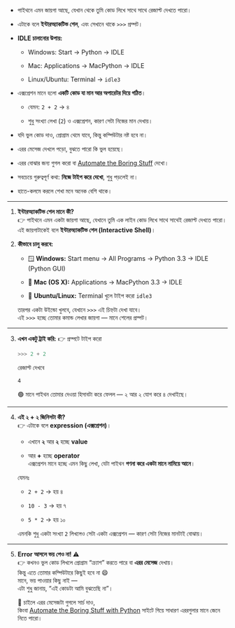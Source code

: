 
- পাইথনে এমন জায়গা আছে, যেখান থেকে তুমি কোড লিখে সাথে সাথে রেজাল্ট দেখতে পারো।
    
- এটাকে বলে **ইন্টারঅ্যাকটিভ শেল**, এবং সেখানে থাকে `>>>` প্রম্পট।
    
- **IDLE চালানোর উপায়:**
    
    - Windows: Start → Python → IDLE
        
    - Mac: Applications → MacPython → IDLE
        
    - Linux/Ubuntu: Terminal → `idle3`
        
- এক্সপ্রেশন মানে হলো **একটি কোড যা মান আর অপারেটর দিয়ে গঠিত**।
    
    - যেমন: `2 + 2` → ৪
        
    - শুধু সংখ্যা লেখা (`2`) ও এক্সপ্রেশন, কারণ সেটা নিজের মান দেখায়।
        
- যদি ভুল কোড দাও, প্রোগ্রাম থেমে যাবে, কিন্তু কম্পিউটার নষ্ট হবে না।
    
- এরর মেসেজ দেখলে পড়ো, বুঝতে পারো কি ভুল হয়েছে।
    
- এরর বোঝার জন্য গুগল করো বা [Automate the Boring Stuff](http://nostarch.com/automatestuff/) দেখো।
    
- সবচেয়ে গুরুত্বপূর্ণ কথা: **নিজে টাইপ করে দেখো**, শুধু পড়লেই না।
    
- হাতে-কলমে করলে শেখা মনে অনেক বেশি থাকে।
    

---

1. **ইন্টারঅ্যাকটিভ শেল মানে কী?**  
    👉 পাইথনে এমন একটা জায়গা আছে, যেখানে তুমি এক লাইন কোড লিখে সাথে সাথেই রেজাল্ট দেখতে পারো।  
    এই জায়গাটাকেই বলে **ইন্টারঅ্যাকটিভ শেল (Interactive Shell)**।
    
2. **কীভাবে চালু করবে:**
    
    - 🪟 **Windows:** Start menu → All Programs → Python 3.3 → IDLE (Python GUI)
        
    - 🍎 **Mac (OS X):** Applications → MacPython 3.3 → IDLE
        
    - 🐧 **Ubuntu/Linux:** Terminal খুলে টাইপ করো `idle3`
        
    
    তারপর একটা উইন্ডো খুলবে, যেখানে `>>>` এই চিহ্নটা দেখা যাবে।  
    এই `>>>` হচ্ছে তোমার কমান্ড লেখার জায়গা — মানে শেলের প্রম্পট।
    

---

3. **এখন একটু ট্রাই করি:**  👉 প্রম্পটে টাইপ করো
    
    ```python
    >>> 2 + 2
    ```
    
    রেজাল্ট দেখবে
    
    ```
    4
    ```
    
    🟢 মানে পাইথন তোমার দেওয়া হিসাবটা করে ফেলল — ২ আর ২ যোগ করে ৪ দেখাইছে।
    

---

4. **এই ২ + ২ জিনিসটা কী?**  
    👉 এটাকে বলে **expression (এক্সপ্রেশন)**।
    
    - এখানে **২** আর **২** হচ্ছে **value**
        
    - আর **+** হচ্ছে **operator**  
        এক্সপ্রেশন মানে হচ্ছে এমন কিছু লেখা, যেটা পাইথন **গণনা করে একটা মানে নামিয়ে আনে**।
        
    
    যেমনঃ
    
    - `2 + 2` → হয় ৪
        
    - `10 - 3` → হয় ৭
        
    - `5 * 2` → হয় ১০
        
    
    এমনকি শুধু একটা সংখ্যা `2` লিখলেও সেটা একটা এক্সপ্রেশন — কারণ সেটা নিজের মানটাই বোঝায়।
    

---

5. **Error আসলে ভয় পেও না! ⚠️**  
    👉 কখনও ভুল কোড লিখলে প্রোগ্রাম “ক্র্যাশ” করতে পারে বা **এরর মেসেজ** দেখায়।  
    কিন্তু এতে তোমার কম্পিউটারে কিছুই হবে না 😄  
    মানে, ভয় পাওয়ার কিছু নাই —  
    এটা শুধু জানায়, “এই কোডটা আমি বুঝতেছি না”।
    
    🧠 চাইলে এরর মেসেজটা গুগলে সার্চ দাও,  
    কিংবা [Automate the Boring Stuff with Python](http://nostarch.com/automatestuff/) সাইটে গিয়ে সাধারণ এররগুলার মানে জেনে নিতে পারো।
    